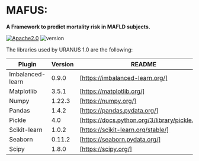 # MAFUS:
<b>A Framework to predict mortality risk in MAFLD subjects.</b>

[![Apache2.0](https://img.shields.io/badge/Apache-2.0-<COLOR>.svg)](https://shields.io/) ![version](https://img.shields.io/badge/version-1.0-brightgreen) 



The libraries used by URANUS 1.0 are the following:

| Plugin | Version | README |
| ------ | ------ | ------ |
| Imbalanced-learn | 0.9.0 | [https://imbalanced-learn.org/] |
| Matplotlib | 3.5.1 | [https://matplotlib.org/] |
| Numpy | 1.22.3 | [https://numpy.org/] |
| Pandas | 1.4.2 | [https://pandas.pydata.org/] |
| Pickle | 4.0 | [https://docs.python.org/3/library/pickle.html] |
| Scikit-learn | 1.0.2 | [https://scikit-learn.org/stable/] |
| Seaborn | 0.11.2 | [https://seaborn.pydata.org/] |
| Scipy | 1.8.0 | [https://scipy.org/] |

